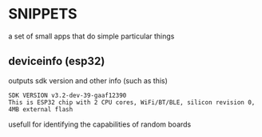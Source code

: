 # SNIPPETS

a set of small apps that do simple particular things

## deviceinfo (esp32)
outputs sdk version and other info (such as this)

```
SDK VERSION v3.2-dev-39-gaaf12390
This is ESP32 chip with 2 CPU cores, WiFi/BT/BLE, silicon revision 0, 4MB external flash
```
usefull for identifying the capabilities of random boards
